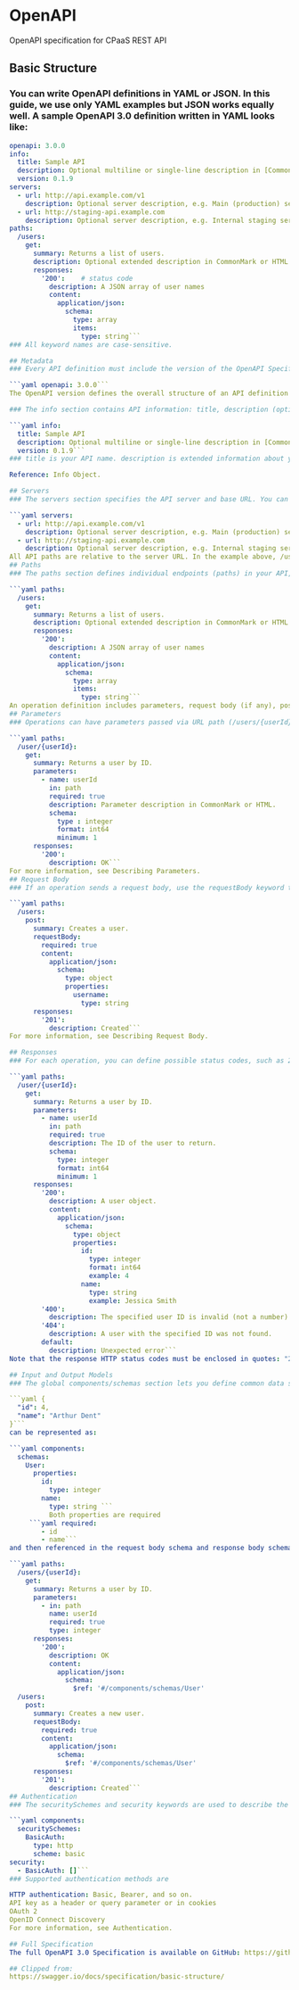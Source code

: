 # OpenAPI
OpenAPI specification for CPaaS REST API

## Basic Structure
### You can write OpenAPI definitions in YAML or JSON. In this guide, we use only YAML examples but JSON works equally well. A sample OpenAPI 3.0 definition written in YAML looks like:

```yaml
openapi: 3.0.0
info:
  title: Sample API
  description: Optional multiline or single-line description in [CommonMark](http://commonmark.org/help/) or HTML.
  version: 0.1.9
servers:
  - url: http://api.example.com/v1
    description: Optional server description, e.g. Main (production) server
  - url: http://staging-api.example.com
    description: Optional server description, e.g. Internal staging server for testing
paths:
  /users:
    get:
      summary: Returns a list of users.
      description: Optional extended description in CommonMark or HTML.
      responses:
        '200':    # status code
          description: A JSON array of user names
          content:
            application/json:
              schema: 
                type: array
                items: 
                  type: string```
### All keyword names are case-sensitive.

## Metadata
### Every API definition must include the version of the OpenAPI Specification that this definition is based on:

```yaml openapi: 3.0.0```
The OpenAPI version defines the overall structure of an API definition – what you can document and how you document it. OpenAPI 3.0 uses semantic versioning with a three-part version number. The available versions are 3.0.0, 3.0.1, and 3.0.2; they are functionally the same.

### The info section contains API information: title, description (optional), version:

```yaml info:
  title: Sample API
  description: Optional multiline or single-line description in [CommonMark](http://commonmark.org/help/) or HTML.
  version: 0.1.9```
### title is your API name. description is extended information about your API. It can be multiline and supports the CommonMark dialect of Markdown for rich text representation. HTML is supported to the extent provided by CommonMark (see HTML Blocks in CommonMark 0.27 Specification). version is an arbitrary string that specifies the version of your API (do not confuse it with file revision or the openapi version). You can use semantic versioning like major.minor.patch, or an arbitrary string like 1.0-beta or 2017-07-25. info also supports other keywords for contact information, license, terms of service, and other details.

Reference: Info Object.

## Servers
### The servers section specifies the API server and base URL. You can define one or several servers, such as production and sandbox.

```yaml servers:
  - url: http://api.example.com/v1
    description: Optional server description, e.g. Main (production) server
  - url: http://staging-api.example.com
    description: Optional server description, e.g. Internal staging server for testing```
All API paths are relative to the server URL. In the example above, /users means http://api.example.com/v1/users or http://staging-api.example.com/users, depending on the server used. For more information, see API Server and Base Path.
## Paths
### The paths section defines individual endpoints (paths) in your API, and the HTTP methods (operations) supported by these endpoints. For example, GET /users can be described as:

```yaml paths:
  /users:
    get:
      summary: Returns a list of users.
      description: Optional extended description in CommonMark or HTML
      responses:
        '200':
          description: A JSON array of user names
          content:
            application/json:
              schema: 
                type: array
                items: 
                  type: string```
An operation definition includes parameters, request body (if any), possible response status codes (such as 200 OK or 404 Not Found) and response contents. For more information, see Paths and Operations.
## Parameters
### Operations can have parameters passed via URL path (/users/{userId}), query string (/users?role=admin), headers (X-CustomHeader: Value) or cookies (Cookie: debug=0). You can define the parameter data types, format, whether they are required or optional, and other details:

```yaml paths:
  /user/{userId}:
    get:
      summary: Returns a user by ID.
      parameters:
        - name: userId
          in: path
          required: true
          description: Parameter description in CommonMark or HTML.
          schema:
            type : integer
            format: int64
            minimum: 1
      responses: 
        '200':
          description: OK```
For more information, see Describing Parameters.
## Request Body
### If an operation sends a request body, use the requestBody keyword to describe the body content and media type.

```yaml paths:
  /users:
    post:
      summary: Creates a user.
      requestBody:
        required: true
        content:
          application/json:
            schema:
              type: object
              properties:
                username:
                  type: string
      responses: 
        '201':
          description: Created```
For more information, see Describing Request Body.

## Responses
### For each operation, you can define possible status codes, such as 200 OK or 404 Not Found, and the response body schema. Schemas can be defined inline or referenced via $ref. You can also provide example responses for different content types:

```yaml paths:
  /user/{userId}:
    get:
      summary: Returns a user by ID.
      parameters:
        - name: userId
          in: path
          required: true
          description: The ID of the user to return.
          schema:
            type: integer
            format: int64
            minimum: 1
      responses:
        '200':
          description: A user object.
          content:
            application/json:
              schema:
                type: object
                properties:
                  id:
                    type: integer
                    format: int64
                    example: 4
                  name:
                    type: string
                    example: Jessica Smith
        '400':
          description: The specified user ID is invalid (not a number).
        '404':
          description: A user with the specified ID was not found.
        default:
          description: Unexpected error```
Note that the response HTTP status codes must be enclosed in quotes: "200" (OpenAPI 2.0 did not require this). For more information, see Describing Responses.

## Input and Output Models
### The global components/schemas section lets you define common data structures used in your API. They can be referenced via $ref whenever a schema is required – in parameters, request bodies, and response bodies. For example, this JSON object:

```yaml {
  "id": 4,
  "name": "Arthur Dent"
}```
can be represented as:

```yaml components:
  schemas:
    User:
      properties:
        id:
          type: integer
        name:
          type: string ```
          Both properties are required
     ```yaml required:  
        - id
        - name```
and then referenced in the request body schema and response body schema as follows:

```yaml paths:
  /users/{userId}:
    get:
      summary: Returns a user by ID.
      parameters:
        - in: path
          name: userId
          required: true
          type: integer
      responses:
        '200':
          description: OK
          content:
            application/json:
              schema:
                $ref: '#/components/schemas/User'
  /users:
    post:
      summary: Creates a new user.
      requestBody:
        required: true
        content:
          application/json:
            schema:
              $ref: '#/components/schemas/User'
      responses:
        '201':
          description: Created```
## Authentication
### The securitySchemes and security keywords are used to describe the authentication methods used in your API.

```yaml components:
  securitySchemes:
    BasicAuth:
      type: http
      scheme: basic
security:
  - BasicAuth: []```
### Supported authentication methods are

HTTP authentication: Basic, Bearer, and so on.
API key as a header or query parameter or in cookies
OAuth 2
OpenID Connect Discovery
For more information, see Authentication.

## Full Specification
The full OpenAPI 3.0 Specification is available on GitHub: https://github.com/OAI/OpenAPI-Specification/blob/master/versions/3.0.2.md

## Clipped from:
https://swagger.io/docs/specification/basic-structure/
